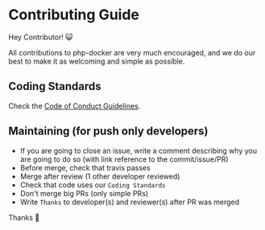# Contributing Guide

Hey Contributor! :smiley_cat:

All contributions to php-docker are very much encouraged, and we do our best to make it as welcoming and simple as possible.

## Coding Standards

Check the [Code of Conduct Guidelines](https://github.com/SimonDevelop/php-docker/blob/master/.github/CODE_OF_CONDUCT.md).

## Maintaining (for push only developers)

- If you are going to close an issue, write a comment describing why you are going to do so (with link reference to the commit/issue/PR)
- Before merge, check that travis passes
- Merge after review (1 other developer reviewed)
- Check that code uses our `Coding Standards`
- Don't merge big PRs (only simple PRs)
- Write `Thanks` to developer(s) and reviewer(s) after PR was merged

Thanks :cake:
